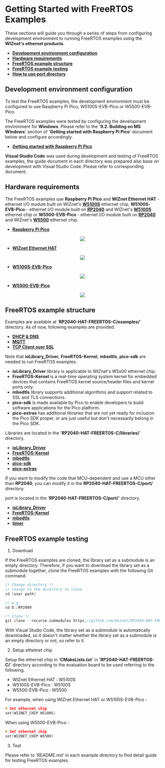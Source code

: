 # Getting Started with FreeRTOS Examples

These sections will guide you through a series of steps from configuring development environment to running FreeRTOS examples using the **WIZnet's ethernet products**.

- [**Development environment configuration**](#development_environment_configuration)
- [**Hardware requirements**](#hardware_requirements)
- [**FreeRTOS example structure**](#freertos_example_structure)
- [**FreeRTOS example testing**](#freertos_example_testing)
- [**How to use port directory**](#how_to_use_port_directory)



<a name="development_environment_configuration"></a>
## Development environment configuration

To test the FreeRTOS examples, the development environment must be configured to use Raspberry Pi Pico, W5100S-EVB-Pico or W5500-EVB-Pico.

The FreeRTOS examples were tested by configuring the development environment for **Windows**. Please refer to the '**9.2. Building on MS Windows**' section of '**Getting started with Raspberry Pi Pico**' document below and configure accordingly.

- [**Getting started with Raspberry Pi Pico**][link-getting_started_with_raspberry_pi_pico]

**Visual Studio Code** was used during development and testing of FreeRTOS examples, the guide document in each directory was prepared also base on development with Visual Studio Code. Please refer to corresponding document.



<a name="hardware_requirements"></a>
## Hardware requirements

The FreeRTOS examples use **Raspberry Pi Pico** and **WIZnet Ethernet HAT** - ethernet I/O module built on WIZnet's [**W5100S**][link-w5100s] ethernet chip, **W5100S-EVB-Pico** - ethernet I/O module built on [**RP2040**][link-rp2040] and WIZnet's [**W5100S**][link-w5100s] ethernet chip or **W5500-EVB-Pico** - ethernet I/O module built on [**RP2040**][link-rp2040] and WIZnet's [**W5500**][link-w5500] ethernet chip.

- [**Raspberry Pi Pico**][link-raspberry_pi_pico]

<p align="center"><img src="https://github.com/Wiznet/RP2040-HAT-FREERTOS-C/blob/main/static/images/getting_started/raspberry_pi_pico_main.png"></p>

- [**WIZnet Ethernet HAT**][link-wiznet_ethernet_hat]

<p align="center"><img src="https://github.com/Wiznet/RP2040-HAT-FREERTOS-C/blob/main/static/images/getting_started/wiznet_ethernet_hat_main.png"></p>

- [**W5100S-EVB-Pico**][link-w5100s-evb-pico]

<p align="center"><img src="https://github.com/Wiznet/RP2040-HAT-FREERTOS-C/blob/main/static/images/getting_started/w5100s-evb-pico_main.png"></p>

- [**W5500-EVB-Pico**][link-w5500-evb-pico]

<p align="center"><img src="https://github.com/Wiznet/RP2040-HAT-FREERTOS-C/blob/main/static/images/getting_started/w5500-evb-pico_main.png"></p>



<a name="freertos_example_structure"></a>
## FreeRTOS example structure

Examples are available at '**RP2040-HAT-FREERTOS-C/examples/**' directory. As of now, following examples are provided.

- [**DHCP & DNS**][link-dhcp_dns]
- [**MQTT**][link-mqtt]
- [**TCP Client over SSL**][link-tcp_client_over_ssl]

Note that **ioLibrary_Driver**, **FreeRTOS-Kernel**, **mbedtls**, **pico-sdk** are needed to run FreeRTOS examples.

- **ioLibrary_Driver** library is applicable to WIZnet's W5x00 ethernet chip.
- **FreeRTOS-Kernel** is a real-time operating system kernel for embedded devices that contains FreeRTOS kernel source/header files and kernel ports only.
- **mbedtls** library supports additional algorithms and support related to SSL and TLS connections.
- **pico-sdk** is made available by Pico to enable developers to build software applications for the Pico platform.
- **pico-extras** has additional libraries that are not yet ready for inclusion the Pico SDK proper, or are just useful but don't necessarily belong in the Pico SDK.

Libraries are located in the '**RP2040-HAT-FREERTOS-C/libraries/**' directory.

- [**ioLibrary_Driver**][link-iolibrary_driver]
- [**FreeRTOS-Kernel**][link-freertos_kernel]
- [**mbedtls**][link-mbedtls]
- [**pico-sdk**][link-pico_sdk]
- [**pico-extras**][link-pico_extras]

If you want to modify the code that MCU-dependent and use a MCU other than **RP2040**, you can modify it in the **RP2040-HAT-FREERTOS-C/port/** directory.

port is located in the '**RP2040-HAT-FREERTOS-C/port/**' directory.

- [**ioLibrary_Driver**][link-port_iolibrary_driver]
- [**FreeRTOS-Kernel**][link-port_freertos_kernel]
- [**mbedtls**][link-port_mbedtls]
- [**timer**][link-port_timer]



<a name="freertos_example_testing"></a>
## FreeRTOS example testing

1. Download

If the FreeRTOS examples are cloned, the library set as a submodule is an empty directory. Therefore, if you want to download the library set as a submodule together, clone the FreeRTOS examples with the following Git command.

```cpp
/* Change directory */
// change to the directory to clone
cd [user path]

// e.g.
cd D:/RP2040

/* Clone */
git clone --recurse-submodules https://github.com/Wiznet/RP2040-HAT-FREERTOS-C.git
```

With Visual Studio Code, the library set as a submodule is automatically downloaded, so it doesn't matter whether the library set as a submodule is an empty directory or not, so refer to it.

2. Setup ethetnet chip

Setup the ethernet chip in '**CMakeLists.txt**' in '**RP2040-HAT-FREERTOS-C/**' directory according to the evaluation board to be used referring to the following.

- WIZnet Ethernet HAT : W5100S
- W5100S-EVB-Pico : W5100S
- W5500-EVB-Pico : W5500

For example, when using WIZnet Ethernet HAT or W5100S-EVB-Pico :

```cpp
# Set ethernet chip
set(WIZNET_CHIP W5100S)
```

When using W5500-EVB-Pico :

```cpp
# Set ethernet chip
set(WIZNET_CHIP W5500)
```

3. Test

Please refer to 'README.md' in each example directory to find detail guide for testing FreeRTOS examples.

<!--
Link
-->

[link-getting_started_with_raspberry_pi_pico]: https://datasheets.raspberrypi.org/pico/getting-started-with-pico.pdf
[link-rp2040]: https://www.raspberrypi.org/products/rp2040/
[link-w5100s]: https://docs.wiznet.io/Product/iEthernet/W5100S/overview
[link-w5500]: https://docs.wiznet.io/Product/iEthernet/W5500/overview
[link-raspberry_pi_pico]: https://www.raspberrypi.org/products/raspberry-pi-pico/
[link-raspberry_pi_pico_main]: https://github.com/Wiznet/RP2040-HAT-FREERTOS-C/blob/main/static/images/getting_started/raspberry_pi_pico_main.png
[link-wiznet_ethernet_hat]: https://docs.wiznet.io/Product/Open-Source-Hardware/wiznet_ethernet_hat
[link-wiznet_ethernet_hat_main]: https://github.com/Wiznet/RP2040-HAT-FREERTOS-C/blob/main/static/images/getting_started/wiznet_ethernet_hat_main.png
[link-w5100s-evb-pico]: https://docs.wiznet.io/Product/iEthernet/W5100S/w5100s-evb-pico
[link-w5100s-evb-pico_main]: https://github.com/Wiznet/RP2040-HAT-FREERTOS-C/blob/main/static/images/getting_started/w5100s-evb-pico_main.png
[link-w5500-evb-pico]: https://docs.wiznet.io/Product/iEthernet/W5500/w5500-evb-pico
[link-w5500-evb-pico_main]: https://github.com/Wiznet/RP2040-HAT-FREERTOS-C/blob/main/static/images/getting_started/w5500-evb-pico_main.png
[link-dhcp_dns]: https://github.com/Wiznet/RP2040-HAT-FREERTOS-C/tree/main/examples/dhcp_dns
[link-mqtt]: https://github.com/Wiznet/RP2040-HAT-FREERTOS-C/tree/main/examples/mqtt
[link-tcp_client_over_ssl]: https://github.com/Wiznet/RP2040-HAT-FREERTOS-C/tree/main/examples/tcp_client_over_ssl
[link-iolibrary_driver]: https://github.com/Wiznet/ioLibrary_Driver
[link-freertos_kernel]: https://github.com/FreeRTOS/FreeRTOS-Kernel
[link-mbedtls]: https://github.com/ARMmbed/mbedtls
[link-pico_sdk]: https://github.com/raspberrypi/pico-sdk
[link-pico_extras]: https://github.com/raspberrypi/pico-extras
[link-port_iolibrary_driver]: https://github.com/Wiznet/RP2040-HAT-FREERTOS-C/tree/main/port/ioLibrary_Driver
[link-port_freertos_kernel]: https://github.com/Wiznet/RP2040-HAT-FREERTOS-C/tree/main/port/FreeRTOS-Kernel
[link-port_mbedtls]: https://github.com/Wiznet/RP2040-HAT-FREERTOS-C/tree/main/port/mbedtls
[link-port_timer]: https://github.com/Wiznet/RP2040-HAT-FREERTOS-C/tree/main/port/timer
